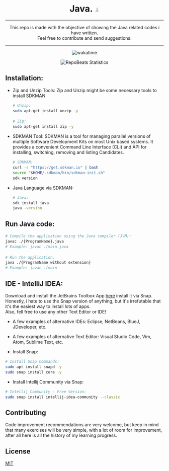 <div align="center">
  
# Java. <img src="https://github.com/devicons/devicon/blob/master/icons/java/java-original.svg"  width="3%" height="3%">

</div>

<div align="center">
  
---

This repo is made with the objective of showing the Java related codes i have written. \
Feel free to contribute and send suggestions.
  
---

</div>

<p align="center">
  <img src="https://wakatime.com/badge/github/BrenoFariasdaSilva/Java.svg" alt="wakatime" />
</p>

<div align="center">
  
![RepoBeats Statistics](https://repobeats.axiom.co/api/embed/798e367e16b0f48471dc3fcf7a22880eb15631e6.svg "Repobeats analytics image")

</div>

## Installation:
* Zip and Unzip Tools: Zip and Unzip might be some necessary tools to install SDKMAN
	```bash
	# Unzip:
	sudo apt-get install unzip -y

	# Zip:
	sudo apt-get install zip -y
	```

* SDKMAN Tool: SDKMAN is a tool for managing parallel versions of multiple Software Development Kits on most Unix based systems. It provides a convenient Command Line Interface (CLI) and API for installing, switching, removing and listing Candidates.
  
	```bash
	# SDKMAN:
	curl -s "https://get.sdkman.io" | bash
	source "$HOME/.sdkman/bin/sdkman-init.sh"
	sdk version
	```
* Java Language via SDKMAN:
	```bash
	# Java:
	sdk install java
	java -version
	```

## Run Java code:
```bash
# Compile the application using the Java compiler (JVM):
javac ./{ProgramName}.java
# Example: javac ./main.java 

# Run the application.
java ./{ProgramName without extension}
# Example: javac ./main
```

## IDE - IntelliJ IDEA:
Download and install the JetBrains Toolbox App [here](https://www.jetbrains.com/help/idea/installation-guide.html#toolbox) install it via Snap. \
Honestly, i hate to use the Snap version of anything, but it's irrefutable that it's the easiest way to install lots of apps. \
Also, fell free to use any other Text Editor or IDE!
 * A few examples of alternative IDEs: Eclipse, NetBeans, BlueJ, JDeveloper, etc.
 * A few examples of alternative Text Editor: Visual Studio Code, Vim, Atom, Sublime Text, etc.

* Install Snap: 
```bash
# Install Snap Commands:
sudo apt install snapd -y
sudo snap install core -y
```

* Install Intellij Community via Snap: 
```bash
# Intellij Community - Free Version:
sudo snap install intellij-idea-community --classic
```

## Contributing
Code improvement recommendations are very welcome, but keep in mind that many exercises will be very simple, with a lot of room for improvement, after all here is all the history of my learning progress.

## License
[MIT](https://choosealicense.com/licenses/mit/)
